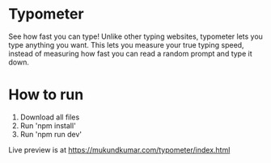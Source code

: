 # Typometer
See how fast you can type! Unlike other typing websites, typometer lets you type anything you want. This lets you measure your true typing speed, instead of measuring how fast you can read a random prompt and type it down.

# How to run
1. Download all files
2. Run 'npm install'
3. Run 'npm run dev'

Live preview is at https://mukundkumar.com/typometer/index.html
